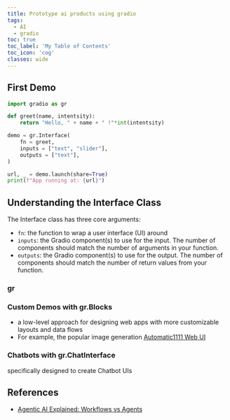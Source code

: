 ```yaml
---
title: Prototype ai products using gradio
tags:
  - AI
  - gradio
toc: true
toc_label: 'My Table of Contents'
toc_icon: 'cog'
classes: wide
---
```


## First Demo

```python
import gradio as gr

def greet(name, intentsity):
    return "Hello, " + name + " !"*int(intentsity)

demo = gr.Interface(
    fn = greet,
    inputs = ["text", "slider"],
    outputs = ["text"],
)

url, _ = demo.launch(share=True)
print(f"App running at: {url}")
```

## Understanding the Interface Class
The Interface class has three core arguments:

- `fn`: the function to wrap a user interface (UI) around
- `inputs`: the Gradio component(s) to use for the input. The number of components should match the number of arguments in your function.
- `outputs`: the Gradio component(s) to use for the output. The number of components should match the number of return values from your function.

### gr

### Custom Demos with gr.Blocks
- a low-level approach for designing web apps with more customizable layouts and data flows
- For example, the popular image generation [Automatic1111 Web UI](https://github.com/AUTOMATIC1111/stable-diffusion-webui)


### Chatbots with gr.ChatInterface
specifically designed to create Chatbot UIs

## References
- [Agentic AI Explained: Workflows vs Agents](https://orkes.io/blog/agentic-ai-explained-agents-vs-workflows/)
